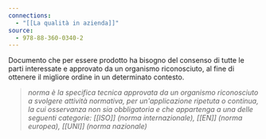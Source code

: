 ```yaml
---
connections:
  - "[[La qualità in azienda]]"
source:
  - 978-88-360-0340-2
---
```

Documento che per essere prodotto ha bisogno del consenso di tutte le parti interessate e approvato da un organismo riconosciuto, al fine di ottenere il migliore ordine in un determinato contesto.

>*norma è la specifica tecnica approvata da un organismo riconosciuto a svolgere attività normativa, per un'applicazione ripetuta o continua, la cui osservanza non sia obbligatoria e che appartenga a una delle seguenti categorie: [[ISO]] (norma internazionale), [[EN]] (norma europea), [[UNI]] (norma nazionale)*
